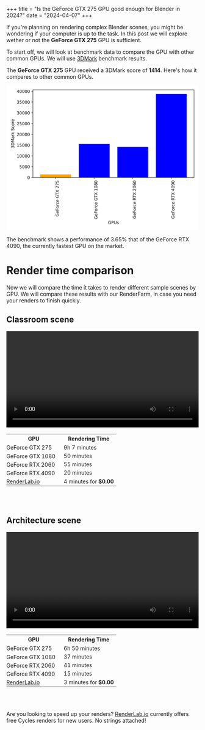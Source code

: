 +++
title = "Is the GeForce GTX 275 GPU good enough for Blender in 2024?"
date = "2024-04-07"
+++

If you're planning on rendering complex Blender scenes, you might be wondering if your computer is up to the task. In this post we will explore wether or not the **GeForce GTX 275** GPU is sufficient.

To start off, we will look at benchmark data to compare the GPU with other common GPUs. We will use [3DMark](https://benchmarks.ul.com/3dmark) benchmark results.

The **GeForce GTX 275** GPU received a 3DMark score of **1414**. Here's how it compares to other common GPUs.

![](comparison.svg)

The benchmark shows a performance of 3.65% that of the GeForce RTX 4090, the currently fastest GPU on the market.

# Render time comparison

Now we will compare the time it takes to render different sample scenes by GPU. We will compare these results with our RenderFarm, in case you need your renders to finish quickly.

## Classroom scene
<video src="../classroom.mp4" width="100%" controls></video>

<table>
  <tr>
    <th>GPU</th>
    <th>Rendering Time</th>
  </tr>
  <tr>
    <td style="padding: 0 15px 0 0;">GeForce GTX 275</td>
    <td>9h 7 minutes</td>
  </tr>
  <tr>
    <td style="padding: 0 15px 0 0;">GeForce GTX 1080</td>
    <td>50 minutes</td>
  </tr>
  <tr>
    <td style="padding: 0 15px 0 0;">GeForce RTX 2060</td>
    <td>55 minutes</td>
  </tr>
  <tr>
    <td style="padding: 0 15px 0 0;">GeForce RTX 4090</td>
    <td>20 minutes</td>
  </tr>
  <tr>
    <td style="padding: 0 15px 0 0;"><a href="https://renderlab.io">RenderLab.io</a></td>
    <td>4 minutes for <b>$0.00</b></td>
  </tr>
</table>
<br><br>

## Architecture scene
<video src="../architecture.mp4" width="100%" controls></video>

<table>
  <tr>
    <th>GPU</th>
    <th>Rendering Time</th>
  </tr>
  <tr>
    <td style="padding: 0 15px 0 0;">GeForce GTX 275</td>
    <td>6h 50 minutes</td>
  </tr>
  <tr>
    <td style="padding: 0 15px 0 0;">GeForce GTX 1080</td>
    <td>37 minutes</td>
  </tr>
  <tr>
    <td style="padding: 0 15px 0 0;">GeForce RTX 2060</td>
    <td>41 minutes</td>
  </tr>
  <tr>
    <td style="padding: 0 15px 0 0;">GeForce RTX 4090</td>
    <td>15 minutes</td>
  </tr>
  <tr>
    <td style="padding: 0 15px 0 0;"><a href="https://renderlab.io">RenderLab.io</a></td>
    <td>3 minutes for <b>$0.00</b></td>
  </tr>
</table>
<br><br>


Are you looking to speed up your renders? [RenderLab.io](https://renderlab.io) currently offers free Cycles renders for new users. No strings attached!